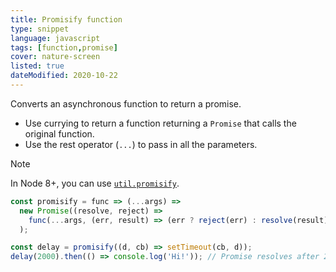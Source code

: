 ```yaml
---
title: Promisify function
type: snippet
language: javascript
tags: [function,promise]
cover: nature-screen
listed: true
dateModified: 2020-10-22
---
```


Converts an asynchronous function to return a promise.

- Use currying to return a function returning a `Promise` that calls the original function.
- Use the rest operator (`...`) to pass in all the parameters.

> [!NOTE]
>
> In Node 8+, you can use [`util.promisify`](https://nodejs.org/api/util.html#util_util_promisify_original).

```js
const promisify = func => (...args) =>
  new Promise((resolve, reject) =>
    func(...args, (err, result) => (err ? reject(err) : resolve(result)))
  );

const delay = promisify((d, cb) => setTimeout(cb, d));
delay(2000).then(() => console.log('Hi!')); // Promise resolves after 2s
```
